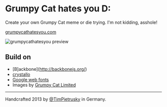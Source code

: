 # Grumpy Cat hates you D:

Create your own Grumpy Cat meme or die trying. I'm not kidding, asshole!

[grumpycathatesyou.com](http://grumpycathatesyou.com)

![grumpycathatesyou preview](https://raw.github.com/TimPietrusky/grumpycathatesyou/master/img/grumpycathatesyou_preview_1.png)

## Build on

* [B]ackbone](http://backbonejs.org/)
* [crystallo](http://timpietrusky.github.com/crystallo/)
* [Google web fonts](http://www.google.com/webfonts)
* Images by [Grumpy Cat Limited](http://www.grumpycats.com/)

---

Handcrafted 2013 by [@TimPietrusky](http://twitter.com/TimPietrusky) in Germany.